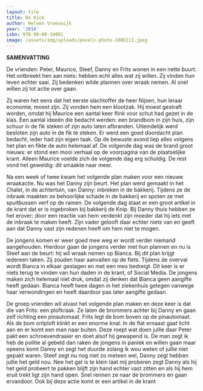 ```yaml
---
layout: tile
title: De Kick
author: Heleen Vreeswijk
year: '2014'
isbn: 978-90-00-34091
image: /assets/img/uploads/pexels-photo-1086113.jpeg
---
```

**SAMENVATTING**



De vrienden: Peter, Maurice, Steef, Danny en Frits wonen in een nette buurt. Het ontbreekt hen aan niets: hebben echt alles wat zij willen. Zij vinden hun leven echter saai. Zij bedenken wilde plannen over wraak nemen. Al snel willen zij tot actie over gaan.

Zij waren het eens dat het eerste slachtoffer de heer Nijsen, hun leraar economie, moest zijn. Zij vonden hem een klootzak. Hij moest gestraft worden, omdat hij Maurice een aantal keer flink voor schut had gezet in de klas. Een aantal ideeën die bedacht werden: een brandbom in zijn huis, zijn schuur in de fik steken of zijn auto laten afbranden. Uiteindelijk werd besloten zijn auto in de fik te steken. Er werd een goed doordacht plan bedacht, ieder had zijn eigen taak. Op de bewuste avond liep alles volgens het plan en fikte de auto helemaal af. De volgende dag was de brand groot nieuws: er stond een mooi verhaal op de voorpagina van de plaatselijke krant. Alleen Maurice voelde zich de volgende dag erg schuldig. De rest vond het geweldig: dit smaakte naar meer. 

Na een week of twee kwam het volgende plan maken voor een nieuwe wraakactie. Nu was het Danny zijn beurt. Het plan werd gemaakt in het Chalet, in de achtertuin, van Danny: inbreken in de bakkerij. Tijdens ze de inbraak maakten ze behoorlijke schade in de bakkerij en spoten ze met spuitbussen verf op de ramen. De volgende dag staat er een groot artikel in de krant dat er is ingebroken bij bakkerij de Knip. Bij Danny thuis hebben ze het erover: door een reactie van hem verdenkt zijn moeder dat hij iets met de inbraak te maken heeft. Zijn vader gelooft daar echter niets van en geeft aan dat Danny vast zijn redenen heeft om hem niet te mogen. 

De jongens komen er weer goed mee weg er wordt verder niemand aangehouden. Hierdoor gaan de jongens verder met hun plannen en nu is Steef aan de beurt: hij wil wraak nemen op Bianca. Bij dit plan krijgt iedereen taken. Zij zouden haar aanvallen op de fiets. Tijdens de overval wordt Bianca in elkaar geslagen en met een mes bedreigt. Dit keer is er niets terug te vinden van hun daden in de krant, of Social Media. De jongens maken zich helemaal niet druk, omdat zij denken dat Bianca geen aangifte heeft gedaan. Bianca heeft twee dagen in het ziekenhuis gelegen vanwege haar verwondingen en heeft daardoor pas later aangifte gedaan. 

De groep vrienden wil alvast het volgende plan maken en deze keer is dat die van Frits: een plofkraak. Ze laten de brommers achter bij Danny en gaan zelf richting een pinautomaat. Frits legt de bom boven op de pinautomaat. Als de bom ontploft klinkt er een enorme knal. In de flat ernaast gaat licht aan en er komt een man naar buiten. Deze roept wat doen jullie daar Peter pakt een schroevendraaier en doet alsof hij gewapend is. De man zegt ik heb de politie al gebeld dan raken de jongens in paniek en willen gaan maar opeens komt Danny en zegt het duurde zolang ik wou weten of jullie niet gepakt waren. Steef zegt nu nog niet zo meteen wel, Danny zegt hebben jullie het geld nou. Nee het gat is te klein laat mij proberen zegt Danny als hij het geld probeert te pakken blijft zijn hand echter vast zitten en als hij hem eruit trekt ligt zijn hand open. Snel rennen ze naar de brommers en gaan ervandoor. Ook bij deze actie komt er een artikel in de krant
